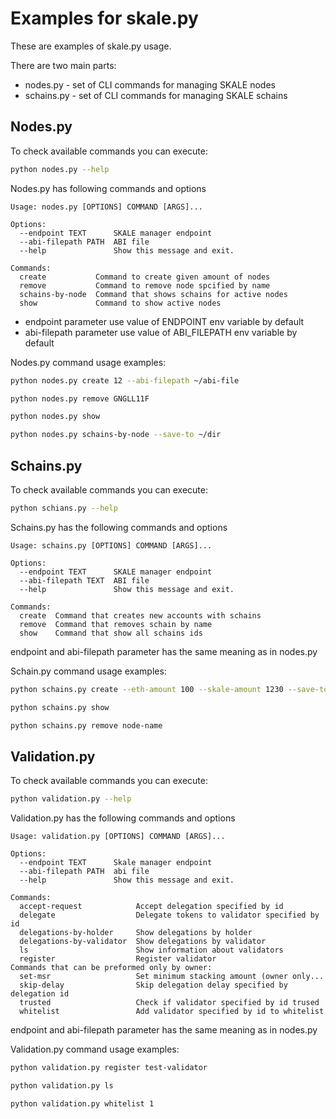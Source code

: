 # Examples for skale.py

These are examples of skale.py usage. 

There are two main parts:

-   nodes.py - set of CLI commands for managing SKALE nodes
-   schains.py - set of CLI commands for managing SKALE schains


## Nodes.py

To check available commands you can execute:

```bash
python nodes.py --help 
```

Nodes.py has following commands and options

    Usage: nodes.py [OPTIONS] COMMAND [ARGS]...

    Options:
      --endpoint TEXT      SKALE manager endpoint
      --abi-filepath PATH  ABI file
      --help               Show this message and exit.

    Commands:
      create           Command to create given amount of nodes
      remove           Command to remove node spcified by name
      schains-by-node  Command that shows schains for active nodes
      show             Command to show active nodes

-   endpoint parameter use value of ENDPOINT env variable by default 
-   abi-filepath parameter use value of ABI_FILEPATH env variable by default 

Nodes.py command usage examples:

```bash
python nodes.py create 12 --abi-filepath ~/abi-file
```

```bash
python nodes.py remove GNGLL11F
```

```bash
python nodes.py show
```

```bash
python nodes.py schains-by-node --save-to ~/dir
```

## Schains.py

To check available commands you can execute:

```bash
python schians.py --help 
```

Schains.py has the following commands and options

    Usage: schains.py [OPTIONS] COMMAND [ARGS]...

    Options:
      --endpoint TEXT      SKALE manager endpoint
      --abi-filepath TEXT  ABI file
      --help               Show this message and exit.

    Commands:
      create  Command that creates new accounts with schains
      remove  Command that removes schain by name
      show    Command that show all schains ids

endpoint and abi-filepath parameter has the same meaning as in nodes.py

Schain.py command usage examples:

```bash
python schains.py create --eth-amount 100 --skale-amount 1230 --save-to creds
```

```bash
python schains.py show
```

```bash
python schains.py remove node-name
```

## Validation.py

To check available commands you can execute:

```bash
python validation.py --help
```

Validation.py has the following commands and options

    Usage: validation.py [OPTIONS] COMMAND [ARGS]...

    Options:
      --endpoint TEXT      Skale manager endpoint
      --abi-filepath PATH  abi file
      --help               Show this message and exit.

    Commands:
      accept-request            Accept delegation specified by id
      delegate                  Delegate tokens to validator specified by id
      delegations-by-holder     Show delegations by holder
      delegations-by-validator  Show delegations by validator
      ls                        Show information about validators
      register                  Register validator
    Commands that can be preformed only by owner:
      set-msr                   Set minimum stacking amount (owner only...
      skip-delay                Skip delegation delay specified by delegation id
      trusted                   Check if validator specified by id trused
      whitelist                 Add validator specified by id to whitelist

endpoint and abi-filepath parameter has the same meaning as in nodes.py

Validation.py command usage examples:

```bash
python validation.py register test-validator
```

```bash
python validation.py ls
```

```bash
python validation.py whitelist 1
```
